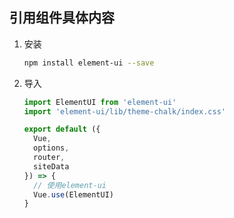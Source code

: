 ## 引用组件具体内容

1. 安装

   ```sh
   npm install element-ui --save
   ```

2. 导入

   ```js
   import ElementUI from 'element-ui'
   import 'element-ui/lib/theme-chalk/index.css'
   
   export default ({
     Vue,
     options,
     router,
     siteData 
   }) => {
     // 使用element-ui
     Vue.use(ElementUI)
   }
   ```

   